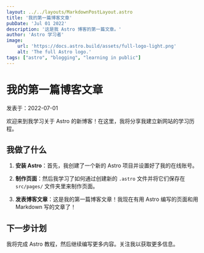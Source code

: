 ```yaml
---
layout: ../../layouts/MarkdownPostLayout.astro
title: '我的第一篇博客文章'
pubDate: 'Jul 01 2022'
description: '这是我 Astro 博客的第一篇文章。'
author: 'Astro 学习者'
image:
    url: 'https://docs.astro.build/assets/full-logo-light.png'
    alt: 'The full Astro logo.'
tags: ["astro", "blogging", "learning in public"]
---
```


# 我的第一篇博客文章

 发表于：2022-07-01

 欢迎来到我学习关于 Astro 的新博客！在这里，我将分享我建立新网站的学习历程。

 ## 我做了什么

 1. **安装 Astro**：首先，我创建了一个新的 Astro 项目并设置好了我的在线账号。

 2. **制作页面**：然后我学习了如何通过创建新的 `.astro` 文件并将它们保存在 `src/pages/` 文件夹里来制作页面。

 3. **发表博客文章**：这是我的第一篇博客文章！我现在有用 Astro 编写的页面和用 Markdown 写的文章了！

 ## 下一步计划

 我将完成 Astro 教程，然后继续编写更多内容。关注我以获取更多信息。